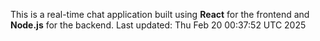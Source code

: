 This is a real-time chat application built using **React** for the frontend and **Node.js** for the backend.
Last updated: Thu Feb 20 00:37:52 UTC 2025
